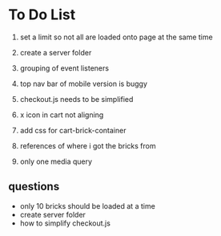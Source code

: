 # To Do List

1. set a limit so not all are loaded onto page at the same time

2. create a server folder

3. grouping of event listeners

4. top nav bar of mobile version is buggy

5. checkout.js needs to be simplified

6. x icon in cart not aligning

7. add css for cart-brick-container

8. references of where i got the bricks from

9. only one media query

## questions

* only 10 bricks should be loaded at a time
* create server folder
* how to simplify checkout.js
